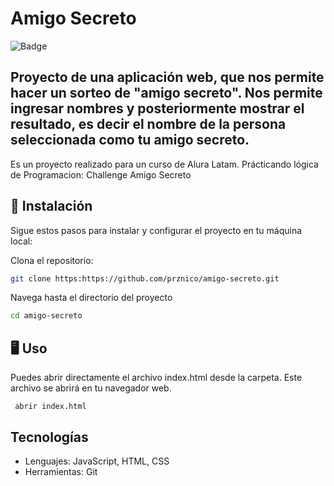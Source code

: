 # Amigo Secreto

![Badge](https://img.shields.io/badge/Estado-Completado-brightgreen) <!-- Opcional: Badge de estado -->

Proyecto de una aplicación web, que nos permite hacer un sorteo de "amigo secreto". Nos permite ingresar nombres y posteriormente mostrar el resultado, es decir el nombre de la persona seleccionada como tu amigo secreto. 
---

Es un proyecto realizado para un curso de Alura Latam. Prácticando lógica de Programacion: Challenge Amigo Secreto

## 🚀 Instalación

Sigue estos pasos para instalar y configurar el proyecto en tu máquina local:


Clona el repositorio:
   ```bash
   git clone https:https://github.com/prznico/amigo-secreto.git
   ```

Navega hasta el directorio del proyecto
  ```bash
cd amigo-secreto
   ```

##  🖥️ Uso

Puedes abrir directamente el archivo index.html desde la carpeta. Este archivo se abrirá en tu navegador web. 
```
 abrir index.html
```

##  Tecnologías
- Lenguajes: JavaScript, HTML, CSS
- Herramientas: Git
